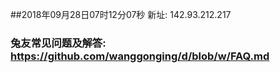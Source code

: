 ##2018年09月28日07时12分07秒 新址: 142.93.212.217
### 兔友常见问题及解答: https://github.com/wanggonging/d/blob/w/FAQ.md
